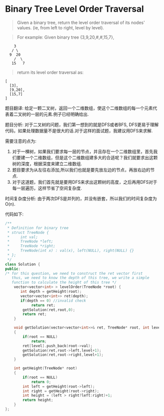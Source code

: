 # Binary Tree Level Order Traversal

> Given a binary tree, return the level order traversal of its nodes' values. (ie, from left to right, level by level).

> For example:
Given binary tree {3,9,20,#,#,15,7},

```
    3
   / \
  9  20
    /  \
   15   7
```
> return its level order traversal as:

```
[
  [3],
  [9,20],
  [15,7]
]
```

题目翻译:
给定一颗二叉树，返回一个二维数组，使这个二维数组的每一个元素代表着二叉树的一层的元素.例子已经明确给出.

题目分析:
对于二叉树的问题，我们第一想到的就是DFS或者BFS, DFS更易于理解代码，如果处理数据量不是很大的话.对于这样的面试题，我建议用DFS来求解.

需要注意的点为:
1. 对于一棵树，如果我们要求每一层的节点，并且存在一个二维数组里，首先我们要建一个二维数组，但是这个二维数组建多大的合适呢？我们就要求出这颗树的深度，根据深度来建立二维数组.
2. 题目要求为从左往右添加,所以我们也就是要先放左边的节点，再放右边的节点.
3. 对于这道题，我们首先就是要用DFS来求出这颗树的高度，之后再用DFS对于每一层遍历，这样节省了空间复杂度.

时间复杂度分析:
由于两次DFS是并列的，并没有嵌套，所以我们的时间复杂度为O(n).

代码如下:
```c++
/**
 * Definition for binary tree
 * struct TreeNode {
 *     int val;
 *     TreeNode *left;
 *     TreeNode *right;
 *     TreeNode(int x) : val(x), left(NULL), right(NULL) {}
 * };
 */
class Solution {
public:
/* for this question, we need to construct the ret vector first
   thus, we need to know the depth of this tree, we write a simple
   function to calculate the height of this tree */
    vector<vector<int> > levelOrder(TreeNode *root) {
       int depth = getHeight(root);
       vector<vector<int>> ret(depth);
       if(depth == 0) //invalid check
            return ret;
        getSolution(ret,root,0);
        return ret;
    }

    void getSolution(vector<vector<int>>& ret, TreeNode* root, int level)
    {
        if(root == NULL)
            return;
        ret[level].push_back(root->val);
        getSolution(ret,root->left,level+1);
        getSolution(ret,root->right,level+1);
    }

    int getHeight(TreeNode* root)
    {
        if(root == NULL)
            return 0;
        int left = getHeight(root->left);
        int right = getHeight(root->right);
        int height = (left > right?left:right)+1;
        return height;
    }
};
```


